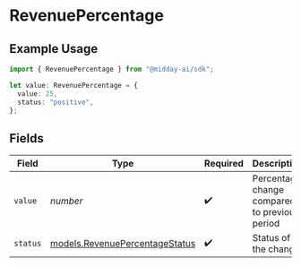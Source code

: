 # RevenuePercentage

## Example Usage

```typescript
import { RevenuePercentage } from "@midday-ai/sdk";

let value: RevenuePercentage = {
  value: 25,
  status: "positive",
};
```

## Fields

| Field                                                                  | Type                                                                   | Required                                                               | Description                                                            | Example                                                                |
| ---------------------------------------------------------------------- | ---------------------------------------------------------------------- | ---------------------------------------------------------------------- | ---------------------------------------------------------------------- | ---------------------------------------------------------------------- |
| `value`                                                                | *number*                                                               | :heavy_check_mark:                                                     | Percentage change compared to previous period                          | 25                                                                     |
| `status`                                                               | [models.RevenuePercentageStatus](../models/revenuepercentagestatus.md) | :heavy_check_mark:                                                     | Status of the change                                                   | positive                                                               |